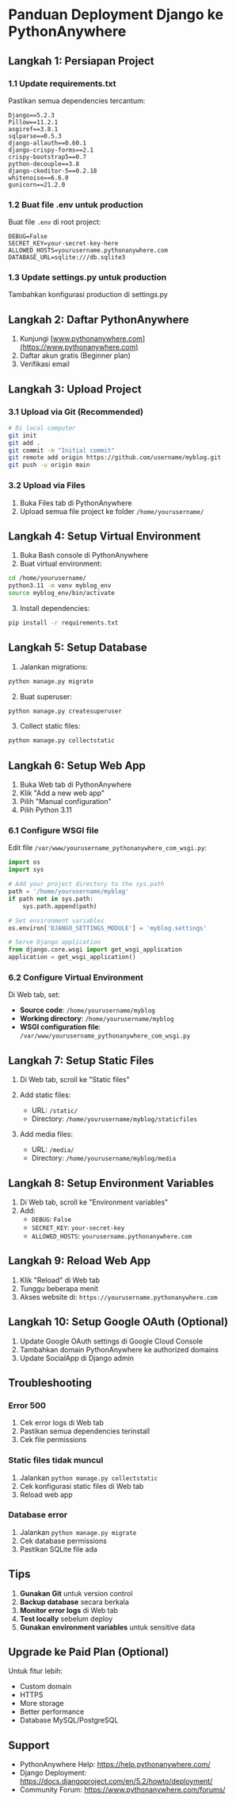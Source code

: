 # Panduan Deployment Django ke PythonAnywhere

## Langkah 1: Persiapan Project

### 1.1 Update requirements.txt
Pastikan semua dependencies tercantum:
```
Django==5.2.3
Pillow==11.2.1
asgiref==3.8.1
sqlparse==0.5.3
django-allauth==0.60.1
django-crispy-forms==2.1
crispy-bootstrap5==0.7
python-decouple==3.8
django-ckeditor-5==0.2.18
whitenoise==6.6.0
gunicorn==21.2.0
```

### 1.2 Buat file .env untuk production
Buat file `.env` di root project:
```
DEBUG=False
SECRET_KEY=your-secret-key-here
ALLOWED_HOSTS=yourusername.pythonanywhere.com
DATABASE_URL=sqlite:///db.sqlite3
```

### 1.3 Update settings.py untuk production
Tambahkan konfigurasi production di settings.py

## Langkah 2: Daftar PythonAnywhere

1. Kunjungi [www.pythonanywhere.com](https://www.pythonanywhere.com)
2. Daftar akun gratis (Beginner plan)
3. Verifikasi email

## Langkah 3: Upload Project

### 3.1 Upload via Git (Recommended)
```bash
# Di local computer
git init
git add .
git commit -m "Initial commit"
git remote add origin https://github.com/username/myblog.git
git push -u origin main
```

### 3.2 Upload via Files
1. Buka Files tab di PythonAnywhere
2. Upload semua file project ke folder `/home/yourusername/`

## Langkah 4: Setup Virtual Environment

1. Buka Bash console di PythonAnywhere
2. Buat virtual environment:
```bash
cd /home/yourusername/
python3.11 -m venv myblog_env
source myblog_env/bin/activate
```

3. Install dependencies:
```bash
pip install -r requirements.txt
```

## Langkah 5: Setup Database

1. Jalankan migrations:
```bash
python manage.py migrate
```

2. Buat superuser:
```bash
python manage.py createsuperuser
```

3. Collect static files:
```bash
python manage.py collectstatic
```

## Langkah 6: Setup Web App

1. Buka Web tab di PythonAnywhere
2. Klik "Add a new web app"
3. Pilih "Manual configuration"
4. Pilih Python 3.11

### 6.1 Configure WSGI file
Edit file `/var/www/yourusername_pythonanywhere_com_wsgi.py`:

```python
import os
import sys

# Add your project directory to the sys.path
path = '/home/yourusername/myblog'
if path not in sys.path:
    sys.path.append(path)

# Set environment variables
os.environ['DJANGO_SETTINGS_MODULE'] = 'myblog.settings'

# Serve Django application
from django.core.wsgi import get_wsgi_application
application = get_wsgi_application()
```

### 6.2 Configure Virtual Environment
Di Web tab, set:
- **Source code**: `/home/yourusername/myblog`
- **Working directory**: `/home/yourusername/myblog`
- **WSGI configuration file**: `/var/www/yourusername_pythonanywhere_com_wsgi.py`

## Langkah 7: Setup Static Files

1. Di Web tab, scroll ke "Static files"
2. Add static files:
   - URL: `/static/`
   - Directory: `/home/yourusername/myblog/staticfiles`

3. Add media files:
   - URL: `/media/`
   - Directory: `/home/yourusername/myblog/media`

## Langkah 8: Setup Environment Variables

1. Di Web tab, scroll ke "Environment variables"
2. Add:
   - `DEBUG`: `False`
   - `SECRET_KEY`: `your-secret-key`
   - `ALLOWED_HOSTS`: `yourusername.pythonanywhere.com`

## Langkah 9: Reload Web App

1. Klik "Reload" di Web tab
2. Tunggu beberapa menit
3. Akses website di: `https://yourusername.pythonanywhere.com`

## Langkah 10: Setup Google OAuth (Optional)

1. Update Google OAuth settings di Google Cloud Console
2. Tambahkan domain PythonAnywhere ke authorized domains
3. Update SocialApp di Django admin

## Troubleshooting

### Error 500
1. Cek error logs di Web tab
2. Pastikan semua dependencies terinstall
3. Cek file permissions

### Static files tidak muncul
1. Jalankan `python manage.py collectstatic`
2. Cek konfigurasi static files di Web tab
3. Reload web app

### Database error
1. Jalankan `python manage.py migrate`
2. Cek database permissions
3. Pastikan SQLite file ada

## Tips

1. **Gunakan Git** untuk version control
2. **Backup database** secara berkala
3. **Monitor error logs** di Web tab
4. **Test locally** sebelum deploy
5. **Gunakan environment variables** untuk sensitive data

## Upgrade ke Paid Plan (Optional)

Untuk fitur lebih:
- Custom domain
- HTTPS
- More storage
- Better performance
- Database MySQL/PostgreSQL

## Support

- PythonAnywhere Help: https://help.pythonanywhere.com/
- Django Deployment: https://docs.djangoproject.com/en/5.2/howto/deployment/
- Community Forum: https://www.pythonanywhere.com/forums/ 